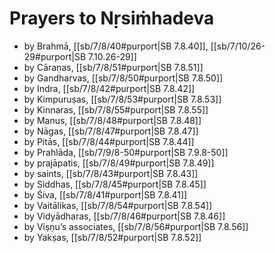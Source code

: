 # Prayers to Nṛsiṁhadeva

* by Brahmā, [[sb/7/8/40#purport|SB 7.8.40]], [[sb/7/10/26-29#purport|SB 7.10.26-29]]
* by Cāraṇas, [[sb/7/8/51#purport|SB 7.8.51]]
* by Gandharvas, [[sb/7/8/50#purport|SB 7.8.50]]
* by Indra, [[sb/7/8/42#purport|SB 7.8.42]]
* by Kimpuruṣas, [[sb/7/8/53#purport|SB 7.8.53]]
* by Kinnaras, [[sb/7/8/55#purport|SB 7.8.55]]
* by Manus, [[sb/7/8/48#purport|SB 7.8.48]]
* by Nāgas, [[sb/7/8/47#purport|SB 7.8.47]]
* by Pitās, [[sb/7/8/44#purport|SB 7.8.44]]
* by Prahlāda, [[sb/7/9/8-50#purport|SB 7.9.8-50]]
* by prajāpatis, [[sb/7/8/49#purport|SB 7.8.49]]
* by saints, [[sb/7/8/43#purport|SB 7.8.43]]
* by Siddhas, [[sb/7/8/45#purport|SB 7.8.45]]
* by Śiva, [[sb/7/8/41#purport|SB 7.8.41]]
* by Vaitālikas, [[sb/7/8/54#purport|SB 7.8.54]]
* by Vidyādharas, [[sb/7/8/46#purport|SB 7.8.46]]
* by Viṣṇu’s associates, [[sb/7/8/56#purport|SB 7.8.56]]
* by Yakṣas, [[sb/7/8/52#purport|SB 7.8.52]]
